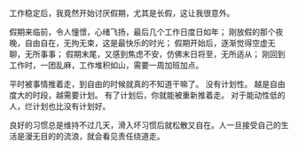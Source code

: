 工作稳定后，我竟然开始讨厌假期，尤其是长假，这让我很意外。

假期来临前，令人憧憬，心绪飞扬，最后几个工作日度日如年；
刚放假的那个夜晚，自由自在，无拘无束，这是最快乐的时光；
假期开始后，逐渐觉得空虚无聊，无所事事；
假期末尾，又感到焦虑不安，仿佛末日将至，无所适从；
刚回到工作时，一团乱麻，工作堆积如山，需要一周加班加点。

平时被事情推着走，到自由的时候就真的不知道干嘛了。
没有计划性。
越是自由度大的时段，越需要计划。
有了计划后，你就能被重新推着走。
对于能动性低的人，烂计划也比没有计划好。

良好的习惯总是维持不过几天，滑入坏习惯后就松散又自在。人一旦接受自己的生活是漫无目的的流浪，就会看见责任绕道走。
